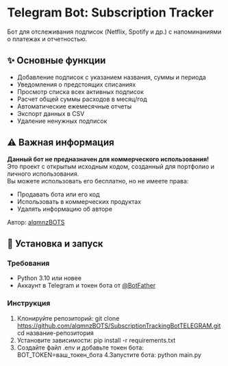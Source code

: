# Telegram Bot: Subscription Tracker

Бот для отслеживания подписок (Netflix, Spotify и др.) с напоминаниями о платежах и отчетностью.

## ✨ Основные функции
- Добавление подписок с указанием названия, суммы и периода
- Уведомления о предстоящих списаниях
- Просмотр списка всех активных подписок
- Расчет общей суммы расходов в месяц/год
- Автоматические ежемесячные отчеты
- Экспорт данных в CSV
- Удаление ненужных подписок

## ⚠️ Важная информация
**Данный бот не предназначен для коммерческого использования!**  
Это проект с открытым исходным кодом, созданный для портфолио и личного использования.  
Вы можете использовать его бесплатно, но не имеете права:
- Продавать бота или его код
- Использовать в коммерческих продуктах
- Удалять информацию об авторе

Автор: [alqmnzBOTS](https://github.com/alqmnzBOTS)

## 🚀 Установка и запуск

### Требования
- Python 3.10 или новее
- Аккаунт в Telegram и токен бота от [@BotFather](https://t.me/BotFather)

### Инструкция
1. Клонируйте репозиторий:
git clone https://github.com/alqmnzBOTS/SubscriptionTrackingBotTELEGRAM.git
cd название-репозитория
2. Установите зависимости:
pip install -r requirements.txt
3. Создайте файл .env и добавьте токен бота:
BOT_TOKEN=ваш_токен_бота
4.Запустите бота:
python main.py
